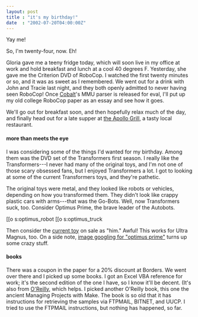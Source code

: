 ```yaml
---
layout: post
title : "it's my birthday!"
date  : "2002-07-20T04:00:00Z"
---
```

Yay me!

So, I'm twenty-four, now.  Eh!

Gloria gave me a teeny fridge today, which will soon live in my office at work and hold breakfast and lunch at a cool 40 degrees F.  Yesterday, she gave me the Criterion DVD of RoboCop.  I watched the first twenty minutes or so, and it was as sweet as I remembered.  We went out for a drink with John and Tracie last night, and they both openly admitted to never having seen RoboCop!  Once <a href='http://docs.collapsar.net/cobalt/'>Cobalt</a>'s MMU parser is released for eval, I'll put up my old college RoboCop paper as an essay and see how it goes.

We'll go out for breakfast soon, and then hopefully relax much of the day, and finally head out for a late supper at <a href='http://www.apollogrill.com/'>the Apollo Grill</a>, a tasty local restaurant.<h4>more than meets the eye</h4>I was considering some of the things I'd wanted for my birthday.  Among them was the DVD set of the Transformers first season.  I really like the Transformers---I never had many of the original toys, and I'm not one of those scary obsessed fans, but I enjoyed Transformers a lot.  I got to looking at some of the current Transformers toys, and they're pathetic.  

The original toys were metal, and they looked like robots or vehicles, depending on how you transformed them.  They didn't look like crappy plastic cars with arms---that was the Go-Bots.  Well, now Transformers suck, too. Consider Optimus Prime, the brave leader of the Autobots.

[[o s:optimus_robot [[o s:optimus_truck

Then consider the <a href='http://www.amazon.com/exec/obidos/tg/stores/detail/-/toys/B0000632HZ/pictures'>current toy</a> on sale as "him."  Awful!  This works for Ultra Magnus, too.  On a side note, <a href='http://images.google.com/images?q=optimus+prime'>image googling for "optimus prime"</a> turns up some crazy stuff.<h4>books</h4>There was a coupon in the paper for a 20% discount at Borders.  We went over there and I picked up some books.  I got an Excel VBA reference for work; it's the second edition of the one I have, so I know it'll be decent.  (It's also from <a href='http://www.oreilly.com'>O'Reilly</a>, which helps.  I picked another O'Reilly book, this one the ancient Managing Projects with Make.  The book is so old that it has instructions for retrieving the samples via FTPMAIL, BITNET, and UUCP.  I tried to use the FTPMAIL instructions, but nothing has happened, so far.

